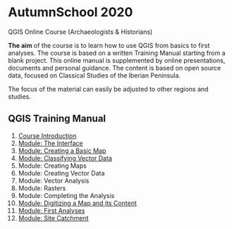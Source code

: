 # AutumnSchool 2020
QGIS Online Course (Archaeologists &amp; Historians)

**The aim** of the course is to learn how to use QGIS from basics to first analyses. The course is based on a written Training Manual starting from a blank project. This online manual is supplemented by online presentations, documents and personal guidance. The content is based on open source data, focused on Classical Studies of the Iberian Peninsula. 

The focus of the material can easily be adjusted to other regions and studies.

## QGIS Training Manual
1. [Course Introduction](https://github.com/Toletum-Network/AutumnSchool_2020/blob/master/Training_Manual/1.%20Course%20Introduction.md)
2. [Module: The Interface](https://github.com/Toletum-Network/AutumnSchool_2020/blob/master/Training_Manual/2.%20Module:_The_Interface.md)
3. [Module: Creating a Basic Map](https://github.com/Toletum-Network/AutumnSchool_2020/blob/master/Training_Manual/3.%20Module:_Creating_a_Basic_Map.md)
4. [Module: Classifying Vector Data](https://github.com/Toletum-Network/AutumnSchool_2020/blob/master/Training_Manual/4.%20Module:%20Classifying%20Vector%20Data.md)
5. Module: Creating Maps
6. Module: Creating Vector Data
7. Module: Vector Analysis
8. Module: Rasters
9. Module: Completing the Analysis
10. [Module: Digitizing a Map and its Content](https://github.com/Toletum-Network/AutumnSchool_2020/blob/master/Training_Manual/10.%20Module:_Digitizing_a_Map_and_its_Content.md)
11. [Module: First Analyses](https://github.com/Toletum-Network/AutumnSchool_2020/blob/master/Training_Manual/11.%20Module:_First_Analyses.md)
12. [Module: Site Catchment](https://github.com/Toletum-Network/AutumnSchool_2020/blob/master/Training_Manual/12.%20Module:_Site_Catchment.md)



